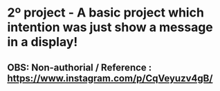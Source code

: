 # 2º project - A basic project which intention was just show a message in a display! 
## OBS: Non-authorial / Reference : https://www.instagram.com/p/CqVeyuzv4gB/


